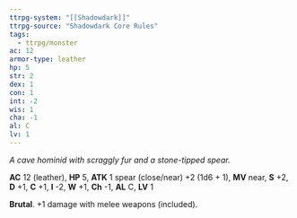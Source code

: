 ```yaml
---
ttrpg-system: "[[Shadowdark]]"
ttrpg-source: "Shadowdark Core Rules"
tags:
  - ttrpg/monster
ac: 12
armor-type: leather
hp: 5
str: 2
dex: 1
con: 1
int: -2
wis: 1
cha: -1
al: C
lv: 1
---
```


_A cave hominid with scraggly fur and a stone-tipped spear._

**AC** 12 (leather), **HP** 5, **ATK** 1 spear (close/near) +2 (1d6 + 1), **MV** near, **S** +2, **D** +1, **C** +1, **I** -2, **W** +1, **Ch** -1, **AL** C, **LV** 1

**Brutal**. +1 damage with melee weapons (included).

